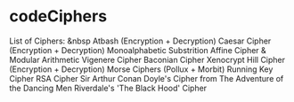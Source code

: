 # codeCiphers
List of Ciphers: &nbsp
  Atbash (Encryption + Decryption) 
  Caesar Cipher (Encryption + Decryption)
  Monoalphabetic Substrition
  Affine Cipher & Modular Arithmetic
  Vigenere Cipher
  Baconian Cipher
  Xenocrypt
  Hill Cipher (Encryption + Decryption)
  Morse Ciphers (Pollux + Morbit)
  Running Key Cipher
  RSA Cipher
  Sir Arthur Conan Doyle's Cipher from The Adventure of the Dancing Men
  Riverdale's 'The Black Hood' Cipher
